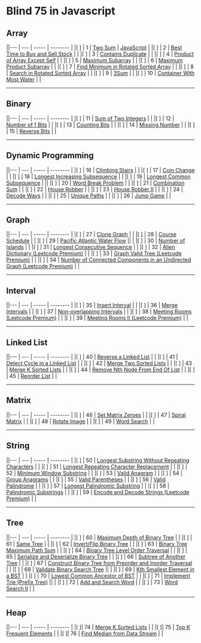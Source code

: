 # Blind 75 in Javascript

## Array

||--- | --- | ----- | -------- |
|[ ] | 1 | [Two Sum](https://leetcode.com/problems/two-sum/) | [JavaScript](./src/folder/file.js) |
|[ ] | 2 | [Best Time to Buy and Sell Stock](https://leetcode.com/problems/best-time-to-buy-and-sell-stock/) | |
|[ ] | 3 | [Contains Duplicate](https://leetcode.com/problems/contains-duplicate/) | |
|[ ] | 4 | [Product of Array Except Self](https://leetcode.com/problems/product-of-array-except-self/solution/) | |
|[ ] | 5 | [Maximum Subarray](https://leetcode.com/problems/maximum-subarray/) | |
|[ ] | 6 | [Maximum Product Subarray](https://leetcode.com/problems/maximum-product-subarray/) | |
|[ ] | 7 | [Find Minimum in Rotated Sorted Array](https://leetcode.com/problems/find-minimum-in-rotated-sorted-array/) | |
|[ ] | 8 | [Search in Rotated Sorted Array](https://leetcode.com/problems/search-in-rotated-sorted-array/) | |
|[ ] | 9 | [3Sum](https://leetcode.com/problems/3sum/) | |
|[ ] | 10 | [Container With Most Water](https://leetcode.com/problems/container-with-most-water/) | |

--- 

## Binary

||--- | --- | ----- | -------- |
|[ ] | 11 | [Sum of Two Integers](https://leetcode.com/problems/sum-of-two-integers/) | |
|[ ] | 12 | [Number of 1 Bits](https://leetcode.com/problems/number-of-1-bits/) | |
|[ ] | 13 | [Counting Bits](https://leetcode.com/problems/counting-bits/) | |
|[ ] | 14 | [Missing Number](https://leetcode.com/problems/missing-number/) | |
|[ ] | 15 | [Reverse Bits](https://leetcode.com/problems/reverse-bits/) | |

--- 

## Dynamic Programming

||--- | --- | ----- | -------- |
|[ ] | 16 | [Climbing Stairs](https://leetcode.com/problems/climbing-stairs/) | |
|[ ] | 17 | [Coin Change](https://leetcode.com/problems/coin-change/) | |
|[ ] | 18 | [Longest Increasing Subsequence](https://leetcode.com/problems/longest-increasing-subsequence/) | |
|[ ] | 19 | [Longest Common Subsequence](https://leetcode.com/problems/longest-common-subsequence/) | ||
|[ ] | 20 | [Word Break Problem](https://leetcode.com/problems/word-break/) | |
|[ ] | 21 | [Combination Sum](https://leetcode.com/problems/combination-sum-iv/) | |
|[ ] | 22 | [House Robber](https://leetcode.com/problems/house-robber/) | |
|[ ] | 23 | [House Robber II](https://leetcode.com/problems/house-robber-ii/) | |
|[ ] | 24 | [Decode Ways](https://leetcode.com/problems/decode-ways/) | |
|[ ] | 25 | [Unique Paths](https://leetcode.com/problems/unique-paths/) | |
|[ ] | 26 | [Jump Game](https://leetcode.com/problems/jump-game/) | |

---

## Graph

||--- | --- | ----- | -------- |
|[ ] | 27 | [Clone Graph](https://leetcode.com/problems/clone-graph/) | |
|[ ] | 28 | [Course Schedule](https://leetcode.com/problems/course-schedule/) | |
|[ ] | 29 | [Pacific Atlantic Water Flow](https://leetcode.com/problems/pacific-atlantic-water-flow/) || |
|[ ] | 30 | [Number of Islands](https://leetcode.com/problems/number-of-islands/) | |
|[ ] | 31 | [Longest Consecutive Sequence](https://leetcode.com/problems/longest-consecutive-sequence/) | |
|[ ] | 32 | [Alien Dictionary (Leetcode Premium)](https://leetcode.com/problems/alien-dictionary/) | |
|[ ] | 33 | [Graph Valid Tree (Leetcode Premium)](https://leetcode.com/problems/graph-valid-tree/) | |
|[ ] | 34 | [Number of Connected Components in an Undirected Graph (Leetcode Premium)](https://leetcode.com/problems/number-of-connected-components-in-an-undirected-graph/) | |

---

## Interval

||--- | --- | ----- | -------- |
|[ ] | 35 | [Insert Interval](https://leetcode.com/problems/insert-interval/) | |
|[ ] | 36 | [Merge Intervals](https://leetcode.com/problems/merge-intervals/) | |
|[ ] | 37 | [Non-overlapping Intervals](https://leetcode.com/problems/non-overlapping-intervals/) | |
|[ ] | 38 | [Meeting Rooms (Leetcode Premium)](https://leetcode.com/problems/meeting-rooms/) | |
|[ ] | 39 | [Meeting Rooms II (Leetcode Premium)](https://leetcode.com/problems/meeting-rooms-ii/) | |

---

## Linked List

||--- | --- | ----- | -------- |
|[ ] | 40 | [Reverse a Linked List](https://leetcode.com/problems/reverse-linked-list/) | |
|[ ] | 41 | [Detect Cycle in a Linked List](https://leetcode.com/problems/linked-list-cycle/) | |
|[ ] | 42 | [Merge Two Sorted Lists](https://leetcode.com/problems/merge-two-sorted-lists/) | |
|[ ] | 43 | [Merge K Sorted Lists](https://leetcode.com/problems/merge-k-sorted-lists/) | |
|[ ] | 44 | [Remove Nth Node From End Of List](https://leetcode.com/problems/remove-nth-node-from-end-of-list/) | |
|[ ] | 45 | [Reorder List](https://leetcode.com/problems/reorder-list/) | |

---

## Matrix

||--- | --- | ----- | -------- |
|[ ] | 46 | [Set Matrix Zeroes](https://leetcode.com/problems/set-matrix-zeroes/) | |
|[ ] | 47 | [Spiral Matrix](https://leetcode.com/problems/spiral-matrix/) | |
|[ ] | 48 | [Rotate Image](https://leetcode.com/problems/rotate-image/) | |
|[ ] | 49 | [Word Search](https://leetcode.com/problems/word-search/) | |

---

## String

||--- | --- | ----- | -------- |
|[ ] | 50 | [Longest Substring Without Repeating Characters](https://leetcode.com/problems/longest-substring-without-repeating-characters/) | |
|[ ] | 51 | [Longest Repeating Character Replacement](https://leetcode.com/problems/longest-repeating-character-replacement/) | |
|[ ] | 52 | [Minimum Window Substring](https://leetcode.com/problems/minimum-window-substring/) | |
|[ ] | 53 | [Valid Anagram](https://leetcode.com/problems/valid-anagram/) | |
|[ ] | 54 | [Group Anagrams](https://leetcode.com/problems/group-anagrams/) | |
|[ ] | 55 | [Valid Parentheses](https://leetcode.com/problems/valid-parentheses/) | |
|[ ] | 56 | [Valid Palindrome](https://leetcode.com/problems/valid-palindrome/) | |
|[ ] | 57 | [Longest Palindromic Substring](https://leetcode.com/problems/longest-palindromic-substring/) | |
|[ ] | 58 | [Palindromic Substrings](https://leetcode.com/problems/palindromic-substrings/) | |
|[ ] | 59 | [Encode and Decode Strings (Leetcode Premium)](https://leetcode.com/problems/encode-and-decode-strings/) | |

---

## Tree

||--- | --- | ----- | -------- |
|[ ] | 60 | [Maximum Depth of Binary Tree](https://leetcode.com/problems/maximum-depth-of-binary-tree/) | |
|[ ] | 61 | [Same Tree](https://leetcode.com/problems/same-tree/) | |
|[ ] | 62 | [Invert/Flip Binary Tree](https://leetcode.com/problems/invert-binary-tree/) | |
|[ ] | 63 | [Binary Tree Maximum Path Sum](https://leetcode.com/problems/binary-tree-maximum-path-sum/) | |
|[ ] | 64 | [Binary Tree Level Order Traversal](https://leetcode.com/problems/binary-tree-level-order-traversal/) | |
|[ ] | 65 | [Serialize and Deserialize Binary Tree](https://leetcode.com/problems/serialize-and-deserialize-binary-tree/) | |
|[ ] | 66 | [Subtree of Another Tree](https://leetcode.com/problems/subtree-of-another-tree/) | |
|[ ] | 67 | [Construct Binary Tree from Preorder and Inorder Traversal](https://leetcode.com/problems/construct-binary-tree-from-preorder-and-inorder-traversal/) | |
|[ ] | 68 | [Validate Binary Search Tree](https://leetcode.com/problems/validate-binary-search-tree/) || |
|[ ] | 69 | [Kth Smallest Element in a BST](https://leetcode.com/problems/kth-smallest-element-in-a-bst/) | |
|[ ] | 70 | [Lowest Common Ancestor of BST](https://leetcode.com/problems/lowest-common-ancestor-of-a-binary-search-tree/) | |
|[ ] | 71 | [Implement Trie (Prefix Tree)](https://leetcode.com/problems/implement-trie-prefix-tree/) || |
|[ ] | 72 | [Add and Search Word](https://leetcode.com/problems/add-and-search-word-data-structure-design/) | |
|[ ] | 73 | [Word Search II](https://leetcode.com/problems/word-search-ii/) | |

---

## Heap

||--- | --- | ----- | -------- |
|[ ]| 74 | [Merge K Sorted Lists](https://leetcode.com/problems/merge-k-sorted-lists/) | |
|[ ]| 75 | [Top K Frequent Elements](https://leetcode.com/problems/top-k-frequent-elements/) | |
|[ ]| 76 | [Find Median from Data Stream](https://leetcode.com/problems/find-median-from-data-stream/) | |